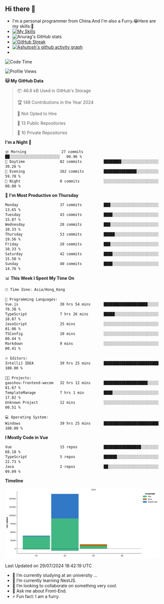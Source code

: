 ## Hi there 👋
- I'm a personal programmer from China.And I'm also a Furry.😂Here are my skills:🤔
- [![My Skills](https://skillicons.dev/icons?i=js,html,css,vue,typescript,java,golang)](https://skillicons.dev)
- ![Anurag's GitHub stats](https://github-readme-stats.vercel.app/api?username=FluffyChi-Xing&count_private=true&show_icons=true&theme=radical)
- [![GitHub Streak](https://streak-stats.demolab.com/?user=FluffyChi-Xing)](https://git.io/streak-stats)
- [![Ashutosh's github activity graph](https://github-readme-activity-graph.vercel.app/graph?username=FluffyChi-Xing&theme=github-compact)](https://github.com/ashutosh00710/github-readme-activity-graph)
- <!--START_SECTION:waka-->
![Code Time](http://img.shields.io/badge/Code%20Time-147%20hrs%2041%20mins-blue)

![Profile Views](http://img.shields.io/badge/Profile%20Views-1-blue)

**🐱 My GitHub Data** 

> 📦 46.6 kB Used in GitHub's Storage 
 > 
> 🏆 148 Contributions in the Year 2024
 > 
> 🚫 Not Opted to Hire
 > 
> 📜 13 Public Repositories 
 > 
> 🔑 10 Private Repositories 
 > 
**I'm a Night 🦉** 

```text
🌞 Morning                27 commits          ██░░░░░░░░░░░░░░░░░░░░░░░   09.96 % 
🌆 Daytime                82 commits          ████████░░░░░░░░░░░░░░░░░   30.26 % 
🌃 Evening                162 commits         ███████████████░░░░░░░░░░   59.78 % 
🌙 Night                  0 commits           ░░░░░░░░░░░░░░░░░░░░░░░░░   00.00 % 
```
📅 **I'm Most Productive on Thursday** 

```text
Monday                   37 commits          ███░░░░░░░░░░░░░░░░░░░░░░   13.65 % 
Tuesday                  43 commits          ████░░░░░░░░░░░░░░░░░░░░░   15.87 % 
Wednesday                28 commits          ███░░░░░░░░░░░░░░░░░░░░░░   10.33 % 
Thursday                 53 commits          █████░░░░░░░░░░░░░░░░░░░░   19.56 % 
Friday                   28 commits          ███░░░░░░░░░░░░░░░░░░░░░░   10.33 % 
Saturday                 42 commits          ████░░░░░░░░░░░░░░░░░░░░░   15.50 % 
Sunday                   40 commits          ████░░░░░░░░░░░░░░░░░░░░░   14.76 % 
```


📊 **This Week I Spent My Time On** 

```text
🕑︎ Time Zone: Asia/Hong_Kong

💬 Programming Languages: 
Vue.js                   30 hrs 54 mins      ████████████████████░░░░░   78.38 % 
TypeScript               7 hrs 26 mins       █████░░░░░░░░░░░░░░░░░░░░   18.87 % 
JavaScript               25 mins             ░░░░░░░░░░░░░░░░░░░░░░░░░   01.06 % 
TSConfig                 10 mins             ░░░░░░░░░░░░░░░░░░░░░░░░░   00.44 % 
Markdown                 9 mins              ░░░░░░░░░░░░░░░░░░░░░░░░░   00.41 % 

🔥 Editors: 
IntelliJ IDEA            39 hrs 25 mins      █████████████████████████   100.00 % 

🐱‍💻 Projects: 
gaoshou-frontend-wecom   32 hrs 12 mins      ████████████████████░░░░░   81.67 % 
TemplateManage           7 hrs 1 min         ████░░░░░░░░░░░░░░░░░░░░░   17.82 % 
Unknown Project          12 mins             ░░░░░░░░░░░░░░░░░░░░░░░░░   00.51 % 

💻 Operating System: 
Windows                  39 hrs 25 mins      █████████████████████████   100.00 % 
```

**I Mostly Code in Vue** 

```text
Vue                      15 repos            █████████████████░░░░░░░░   68.18 % 
TypeScript               5 repos             ██████░░░░░░░░░░░░░░░░░░░   22.73 % 
Java                     2 repos             ██░░░░░░░░░░░░░░░░░░░░░░░   09.09 % 
```



**Timeline**

![Lines of Code chart](https://raw.githubusercontent.com/FluffyChi-Xing/FluffyChi-Xing/main/assets/bar_graph.png)


 Last Updated on 29/07/2024 18:42:19 UTC
<!--END_SECTION:waka-->
- 🔭 I’m currently studying at an university ...
- 🌱 I’m currently learning NestJS.
- 👯 I’m looking to collaborate on something very cool.
- 💬 Ask me about Front-End.
- ⚡ Fun fact: I am a furry.

